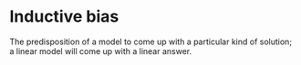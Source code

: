 # Inductive bias

The predisposition of a model to come up with a particular kind of solution; a
linear model will come up with a linear answer.
